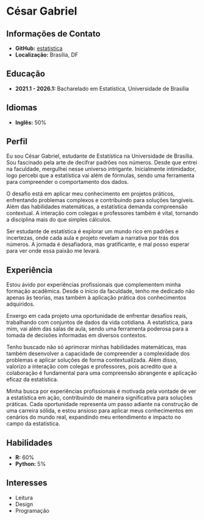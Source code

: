 # César Gabriel

## Informações de Contato

- **GitHub:** <a href="https://czargab18.github.io/estatistica/inde.html" target="_blank">estatistica</a>
- **Localização:** Brasília, DF

## Educação

- **2021.1 - 2026.1:** Bacharelado em Estatística, Universidade de Brasília

## Idiomas

- **Inglês:** 50%

## Perfil


Eu sou César Gabriel, estudante de Estatística na Universidade de Brasília. Sou fascinado pela arte de decifrar padrões nos números. Desde que entrei na faculdade, mergulhei nesse universo intrigante. Inicialmente intimidador, logo percebi que a estatística vai além de fórmulas, sendo uma ferramenta para compreender o comportamento dos dados.

O desafio está em aplicar meu conhecimento em projetos práticos, enfrentando problemas complexos e contribuindo para soluções tangíveis. Além das habilidades matemáticas, a estatística demanda compreensão contextual. A interação com colegas e professores também é vital, tornando a disciplina mais do que simples cálculos.

Ser estudante de estatística é explorar um mundo rico em padrões e incertezas, onde cada aula e projeto revelam a narrativa por trás dos números. A jornada é desafiadora, mas gratificante, e mal posso esperar para ver onde essa paixão me levará.


## Experiência
Estou ávido por experiências profissionais que complementem minha formação acadêmica. Desde o início da faculdade, tenho me dedicado não apenas às teorias, mas também à aplicação prática dos conhecimentos adquiridos.

Enxergo em cada projeto uma oportunidade de enfrentar desafios reais, trabalhando com conjuntos de dados da vida cotidiana. A estatística, para mim, vai além das salas de aula, sendo uma ferramenta poderosa para a tomada de decisões informadas em diversos contextos.

Tenho buscado não só aprimorar minhas habilidades matemáticas, mas também desenvolver a capacidade de compreender a complexidade dos problemas e aplicar soluções de forma contextualizada. Além disso, valorizo a interação com colegas e professores, pois acredito que a colaboração é fundamental para uma compreensão abrangente e aplicação eficaz da estatística.

Minha busca por experiências profissionais é motivada pela vontade de ver a estatística em ação, contribuindo de maneira significativa para soluções práticas. Cada oportunidade representa um passo adiante na construção de uma carreira sólida, e estou ansioso para aplicar meus conhecimentos em cenários do mundo real, expandindo meu entendimento e impacto no campo da estatística.

## Habilidades

- **R:** 60%
- **Python:** 5%

## Interesses

- Leitura
- Design
- Programação
